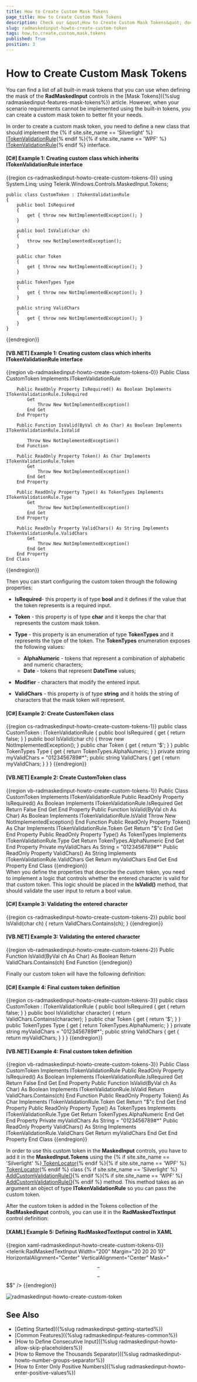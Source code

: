 ```yaml
---
title: How to Create Custom Mask Tokens
page_title: How to Create Custom Mask Tokens
description: Check our &quot;How to Create Custom Mask Tokens&quot; documentation article for the RadMaskedInput {{ site.framework_name }} control.
slug: radmaskedinput-howto-create-custom-token
tags: how,to,create,custom,mask,tokens
published: True
position: 3
---
```


# How to Create Custom Mask Tokens

You can find a list of all built-in mask tokens that you can use when defining the mask of the __RadMaskedInput__ controls in the [Mask Tokens]({%slug radmaskedinput-features-mask-tokens%}) article. However, when your scenario requirements cannot be implemented using the built-in tokens, you can create a custom mask token to better fit your needs.

In order to create a custom mask token, you need to define a new class that should implement the {% if site.site_name == 'Silverlight' %}[ ITokenValidationRule](http://www.telerik.com/help/silverlight/t_telerik_windows_controls_maskedinput_tokens_itokenvalidationrule.html){% endif %}{% if site.site_name == 'WPF' %}[ ITokenValidationRule](http://www.telerik.com/help/wpf/t_telerik_windows_controls_maskedinput_tokens_itokenvalidationrule.html){% endif %} interface.				

#### __[C#] Example 1: Creating custom class which inherits ITokenValidationRule interface__
{{region cs-radmaskedinput-howto-create-custom-tokens-0}}
	using System.Linq;
	using Telerik.Windows.Controls.MaskedInput.Tokens;

	public class CustomToken : ITokenValidationRule
	{
		public bool IsRequired
		{
			get { throw new NotImplementedException(); }
		}

		public bool IsValid(char ch)
		{
			throw new NotImplementedException();
		}

		public char Token
		{
			get { throw new NotImplementedException(); }
		}

		public TokenTypes Type
		{
			get { throw new NotImplementedException(); }
		}

		public string ValidChars
		{
			get { throw new NotImplementedException(); }
		}
	}
{{endregion}}

#### __[VB.NET] Example 1: Creating custom class which inherits ITokenValidationRule interface__
{{region vb-radmaskedinput-howto-create-custom-tokens-0}}
	Public Class CustomToken
        Implements ITokenValidationRule

        Public ReadOnly Property IsRequired() As Boolean Implements ITokenValidationRule.IsRequired
            Get
                Throw New NotImplementedException()
            End Get
        End Property

        Public Function IsValid(ByVal ch As Char) As Boolean Implements ITokenValidationRule.IsValid

            Throw New NotImplementedException()
        End Function

        Public ReadOnly Property Token() As Char Implements ITokenValidationRule.Token
            Get
                Throw New NotImplementedException()
            End Get
        End Property

        Public ReadOnly Property Type() As TokenTypes Implements ITokenValidationRule.Type
            Get
                Throw New NotImplementedException()
            End Get
        End Property

        Public ReadOnly Property ValidChars() As String Implements ITokenValidationRule.ValidChars
            Get
                Throw New NotImplementedException()
            End Get
        End Property
    End Class
{{endregion}}	

Then you can start configuring the custom token through the following properties:					

* __IsRequired__- this property is of type __bool__ and it defines if the value that the token represents is a required input.						

* __Token__ - this property is of type __char__ and it keeps the char that represents the custom mask token.						

* __Type__ - this property is an enumeration of type __TokenTypes__ and it represents the type of the token. The __TokenTypes__ enumeration exposes the following values:							
	* __AlphaNumeric__ - tokens that represent a combination of alphabetic and numeric characters;
	* __Date__ - tokens that represent __DateTime__ values;
	
* __Modifier__ - characters that modify the entered input.								

* __ValidChars__ - this property is of type __string__ and it holds the string of characters that the mask token will represent.						

#### __[C#] Example 2: Create CustomToken class__
{{region cs-radmaskedinput-howto-create-custom-tokens-1}}
	public class CustomToken : ITokenValidationRule
	{
		public bool IsRequired
		{
			get { return false; }
		}
		public bool IsValid(char ch)
		{
			throw new NotImplementedException();
		}
		public char Token
		{
			get { return '$'; }
		}
		public TokenTypes Type
		{
			get { return TokenTypes.AlphaNumeric; }
		}
		private string myValidChars = "0123456789#*";
		public string ValidChars
		{
			get { return myValidChars; }
		}
	}
{{endregion}}

#### __[VB.NET] Example 2: Create CustomToken class__
{{region vb-radmaskedinput-howto-create-custom-tokens-1}}
	Public Class CustomToken
		Implements ITokenValidationRule
		Public ReadOnly Property IsRequired() As Boolean Implements ITokenValidationRule.IsRequired
			Get
				Return False
			End Get
		End Property
		Public Function IsValid(ByVal ch As Char) As Boolean Implements ITokenValidationRule.IsValid
			Throw New NotImplementedException()
		End Function
		Public ReadOnly Property Token() As Char Implements ITokenValidationRule.Token
			Get
				Return "$"c
			End Get
		End Property
		Public ReadOnly Property Type() As TokenTypes Implements ITokenValidationRule.Type
			Get
				Return TokenTypes.AlphaNumeric
			End Get
		End Property
		Private myValidChars As String = "0123456789#*"
		Public ReadOnly Property ValidChars() As String Implements ITokenValidationRule.ValidChars
			Get
				Return myValidChars
			End Get
		End Property
	End Class
{{endregion}}	
When you define the properties that describe the custom token, you need to implement a logic that controls whether the entered character is valid for that custom token. This logic should be placed in the __IsValid()__ method, that should validate the user input to return a bool value.				

#### __[C#] Example 3: Validating the entered character__
{{region cs-radmaskedinput-howto-create-custom-tokens-2}}
	public bool IsValid(char ch)
	{
		return ValidChars.Contains(ch);
	}
{{endregion}}

#### __[VB.NET] Example 3: Validating the entered character__
{{region vb-radmaskedinput-howto-create-custom-tokens-2}}
	Public Function IsValid(ByVal ch As Char) As Boolean
		Return ValidChars.Contains(ch)
	End Function
{{endregion}}

Finally our custom token will have the following dеfinition: 

#### __[C#] Example 4: Final custom token definition__
{{region cs-radmaskedinput-howto-create-custom-tokens-3}}
	public class CustomToken : ITokenValidationRule
	{
		public bool IsRequired
		{
			get { return false; }
		}
		public bool IsValid(char character)
		{
			return ValidChars.Contains(character);
		}
		public char Token
		{
			get { return '$'; }
		}
		public TokenTypes Type
		{
			get { return TokenTypes.AlphaNumeric; }
		}
		private string myValidChars = "0123456789#*";
		public string ValidChars
		{
			get { return myValidChars; }
		}
	}
{{endregion}}

#### __[VB.NET] Example 4: Final custom token definition__
{{region vb-radmaskedinput-howto-create-custom-tokens-3}}
	Public Class CustomToken
		Implements ITokenValidationRule
		Public ReadOnly Property IsRequired() As Boolean Implements ITokenValidationRule.IsRequired
			Get
				Return False
			End Get
		End Property
		Public Function IsValid(ByVal ch As Char) As Boolean Implements ITokenValidationRule.IsValid
			Return ValidChars.Contains(ch)
		End Function
		Public ReadOnly Property Token() As Char Implements ITokenValidationRule.Token
			Get
				Return "$"c
			End Get
		End Property
		Public ReadOnly Property Type() As TokenTypes Implements ITokenValidationRule.Type
			Get
				Return TokenTypes.AlphaNumeric
			End Get
		End Property
		Private myValidChars As String = "0123456789#*"
		Public ReadOnly Property ValidChars() As String Implements ITokenValidationRule.ValidChars
			Get
				Return myValidChars
			End Get
		End Property
	End Class
{{endregion}}	

In order to use this custom token in the __MaskedInput__ controls, you have to add it in the __MaskedInput.Tokens__ using the {% if site.site_name == 'Silverlight' %}[ TokenLocator](http://www.telerik.com/help/silverlight/t_telerik_windows_controls_maskedinput_tokens_tokenlocator.html){% endif %}{% if site.site_name == 'WPF' %}[ TokenLocator](http://www.telerik.com/help/wpf/t_telerik_windows_controls_maskedinput_tokens_tokenlocator.html){% endif %} class {% if site.site_name == 'Silverlight' %}[ AddCustomValidationRule()](http://www.telerik.com/help/silverlight/m_telerik_windows_controls_maskedinput_tokens_tokenlocator_addcustomvalidationrule.html){% endif %}{% if site.site_name == 'WPF' %}[ AddCustomValidationRule()](http://www.telerik.com/help/wpf/m_telerik_windows_controls_maskedinput_tokens_tokenlocator_addcustomvalidationrule.html){% endif %} method. This method takes as an argument an object of type __ITokenValidationRule__ so you can pass the custom token.				

After the custom token is added in the Tokens collection of the __RadMaskedInput__ controls, you can use it in the __RadMaskedTextInput__ control definition:

#### __[XAML] Example 5:  Defining RadMaskedTextInput control in XAML__
{{region xaml-radmaskedinput-howto-create-custom-tokens-0}}
	<Grid Background="White">
	    <telerik:RadMaskedTextInput Width="200" 
	                                Margin="20 20 20 10"
	                                HorizontalAlignment="Center"
	                                VerticalAlignment="Center"
	                                Mask="$$-$$$$-$$$$" />
	</Grid>
{{endregion}}

![radmaskedinput-howto-create-custom-token](images/radmaskedinput-howto-create-custom-token.png)

## See Also
 * [Getting Started]({%slug radmaskedinput-getting-started%})
 * [Common Features]({%slug radmaskedinput-features-common%})
 * [How to Define Consecutive Input]({%slug radmaskedinput-howto-allow-skip-placeholders%})
 * [How to Remove the Thousands Separator]({%slug radmaskedinput-howto-number-groups-separator%})
 * [How to Enter Only Positive Numbers]({%slug radmaskedinput-howto-enter-positive-values%})